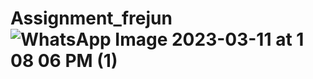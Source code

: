 # Assignment_frejun![WhatsApp Image 2023-03-11 at 1 08 06 PM (1)](https://user-images.githubusercontent.com/111220289/225179430-49853a18-25fc-4ed0-bcea-48545bfcc439.jpeg)
